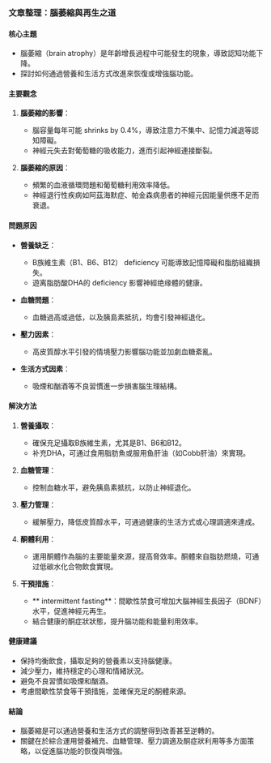 ### 文章整理：腦萎縮與再生之道

#### 核心主題
- 腦萎縮（brain atrophy）是年齡增長過程中可能發生的現象，導致認知功能下降。
- 探討如何通過營養和生活方式改進來恢復或增強腦功能。

#### 主要觀念
1. **腦萎縮的影響**：
   - 腦容量每年可能 shrinks by 0.4%，導致注意力不集中、記憶力減退等認知障礙。
   - 神經元失去對葡萄糖的吸收能力，進而引起神經連接斷裂。

2. **腦萎縮的原因**：
   - 頻繁的血液循環問題和葡萄糖利用效率降低。
   - 神經退行性疾病如阿茲海默症、帕金森病患者的神經元因能量供應不足而衰退。

#### 問題原因
- **營養缺乏**：
  - B族維生素（B1、B6、B12） deficiency 可能導致記憶障礙和脂肪組織損失。
  - 遊离脂肪酸DHA的 deficiency 影響神經绝缘體的健康。
  
- **血糖問題**：
  - 血糖過高或過低，以及胰島素抵抗，均會引發神經退化。

- **壓力因素**：
  - 高皮質醇水平引發的情境壓力影響腦功能並加劇血糖紊亂。

- **生活方式因素**：
  - 吸煙和酗酒等不良習慣進一步損害腦生理結構。

#### 解決方法
1. **營養攝取**：
   - 確保充足攝取B族維生素，尤其是B1、B6和B12。
   - 补充DHA，可通过食用脂肪魚或服用鱼肝油（如Cobb肝油）來實現。

2. **血糖管理**：
   - 控制血糖水平，避免胰島素抵抗，以防止神經退化。

3. **壓力管理**：
   - 緩解壓力，降低皮質醇水平，可通過健康的生活方式或心理調適來達成。

4. **酮體利用**：
   - 運用酮體作為腦的主要能量來源，提高脅效率。酮體來自脂肪燃燒，可通过低碳水化合物飲食實現。

5. **干預措施**：
   - ** intermittent fasting**：間歇性禁食可增加大腦神經生長因子（BDNF）水平，促進神經元再生。
   - 結合健康的酮症狀狀態，提升腦功能和能量利用效率。

#### 健康建議
- 保持均衡飲食，攝取足夠的營養素以支持腦健康。
- 減少壓力，維持穩定的心理和情緒狀況。
- 避免不良習慣如吸煙和酗酒。
- 考慮間歇性禁食等干預措施，並確保充足的酮體來源。

#### 結論
- 腦萎縮是可以通過營養和生活方式的調整得到改善甚至逆轉的。
- 關鍵在於綜合運用營養補充、血糖管理、壓力調適及酮症狀利用等多方面策略，以促進腦功能的恢復與增強。